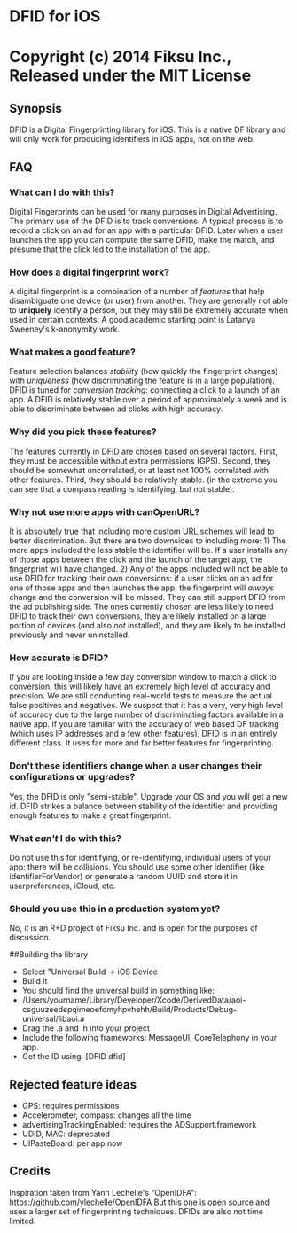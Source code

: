 # DFID for iOS
# Copyright (c) 2014 Fiksu Inc., Released under the MIT License

## Synopsis
DFID is a Digital Fingerprinting library for iOS.  This is a native DF library and will only work for producing identifiers in iOS apps, not on the web.

## FAQ

### What can I do with this?
Digital Fingerprints can be used for many purposes in Digital Advertising.  The primary use of the DFID is to track conversions.  A typical process is to record a click on an ad for an app with a particular DFID.  Later when a user launches the app you can compute the same DFID, make the match, and presume that the click led to the installation of the app.

### How does a digital fingerprint work?
A digital fingerprint is a combination of a number of *features* that help disambiguate one device (or user) from another.  They are generally not able to **uniquely** identify a person, but they may still be extremely accurate when used in certain contexts.  A good academic starting point is Latanya Sweeney's k-anonymity work.

### What makes a good feature?
Feature selection balances *stability* (how quickly the fingerprint changes) with *uniqueness* (how discriminating the feature is in a large population).  DFID is tuned for *conversion tracking*: connecting a click to a launch of an app.  A DFID is relatively stable over a period of approximately a week and is able to discriminate between ad clicks with high accuracy.

### Why did you pick these features?
The features currently in DFID are chosen based on several factors.  First, they must be accessible without extra permissions (GPS).  Second, they should be somewhat uncorrelated, or at least not 100% correlated with other features.  Third, they should be relatively stable. (in the extreme you can see that a compass reading is identifying, but not stable).

### Why not use more apps with canOpenURL?
It is absolutely true that including more custom URL schemes will lead to better discrimination.  But there are two downsides to including more: 1) The more apps included the less stable the identifier will be.  If a user installs any of those apps between the click and the launch of the target app, the fingerprint will have changed.  2) Any of the apps included will not be able to use DFID for tracking their own conversions: if a user clicks on an ad for one of those apps and then launches the app, the fingerprint will *always* change and the conversion will be missed.   They can still support DFID from the ad publishing side.  The ones currently chosen are less likely to need DFID to track their own conversions, they are likely installed on a large portion of devices (and also *not* installed), and they are likely to be installed previously and never uninstalled.
 
### How accurate is DFID?
If you are looking inside a few day conversion window to match a click to conversion, this will likely have an extremely high level of accuracy and precision.  We are still conducting real-world tests to measure the actual false positives and negatives.  We suspect that it has a very, very high level of accuracy due to the large number of discriminating factors available in a native app.  If you are familiar with the accuracy of web based DF tracking (which uses IP addresses and a few other features), DFID is in an entirely different class.  It uses far more and far better features for fingerprinting.

### Don't these identifiers change when a user changes their configurations or upgrades?
Yes, the DFID is only "semi-stable".  Upgrade your OS and you will get a new id.  DFID strikes a balance between stability of the identifier and providing enough features to make a great fingerprint.

### What *can't* I do with this?
Do not use this for identifying, or re-identifying, individual users of your app: there will be collisions.  You should use some other identifier (like identifierForVendor) or generate a random UUID and store it in userpreferences, iCloud, etc.

### Should you use this in a production system yet? 
No, it is an R+D project of Fiksu Inc. and is open for the purposes of discussion.

##Building the library
* Select "Universal Build -> iOS Device
* Build it
* You should find the universal build in something like: 
* /Users/yourname/Library/Developer/Xcode/DerivedData/aoi-csguuzeedepqimeoefdmyhpvhehh/Build/Products/Debug-universal/libaoi.a
* Drag the .a and .h into your project
* Include the following frameworks: MessageUI, CoreTelephony in your app.
* Get the ID using: [DFID dfid]

## Rejected feature ideas
* GPS: requires permissions
* Accelerometer, compass: changes all the time
* advertisingTrackingEnabled: requires the ADSupport.framework
* UDID, MAC: deprecated
* UIPasteBoard: per app now

## Credits
Inspiration taken from Yann Lechelle's "OpenIDFA": https://github.com/ylechelle/OpenIDFA But this one is open source and uses a larger set of fingerprinting techniques.  DFIDs are also not time limited.
